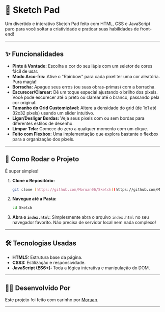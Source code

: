 # 🎨 Sketch Pad

Um divertido e interativo Sketch Pad feito com HTML, CSS e JavaScript puro para você soltar a criatividade e praticar suas habilidades de front-end!

---

## ✨ Funcionalidades

* **Pinte à Vontade:** Escolha a cor do seu lápis com um seletor de cores fácil de usar.
* **Modo Arco-Íris:** Ative o "Rainbow" para cada pixel ter uma cor aleatória. Pura magia!
* **Borracha:** Apague seus erros (ou suas obras-primas) com a borracha.
* **Escurecer/Clarear:** Dê um toque especial ajustando o brilho dos pixels. Você pode escurecer até o preto ou clarear até o branco, passando pela cor original.
* **Tamanho do Grid Customizável:** Altere a densidade do grid (de 1x1 até 32x32 pixels) usando um slider intuitivo.
* **Ligar/Desligar Bordas:** Veja seus pixels com ou sem bordas para diferentes estilos de desenho.
* **Limpar Tela:** Comece do zero a qualquer momento com um clique.
* **Feito com Flexbox:** Uma implementação que explora bastante o flexbox para a organização dos pixels.

---

## 🚀 Como Rodar o Projeto

É super simples!

1.  **Clone o Repositório:**
    ```bash
    git clone [https://github.com/Moruan06/Sketch](https://github.com/Moruan06/Sketch)
    ```
2.  **Navegue até a Pasta:**
    ```bash
    cd Sketch
    ```
3.  **Abra o `index.html`:**
    Simplesmente abra o arquivo `index.html` no seu navegador favorito. Não precisa de servidor local nem nada complexo!

---

## 🛠️ Tecnologias Usadas

* **HTML5:** Estrutura base da página.
* **CSS3:** Estilização e responsividade.
* **JavaScript (ES6+):** Toda a lógica interativa e manipulação do DOM.

---

## 👨‍💻 Desenvolvido Por

Este projeto foi feito com carinho por [Moruan](https://github.com/Moruan06).

---